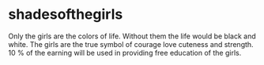 # shadesofthegirls
Only the girls are the colors of life. Without them the life would be black and white. The girls are the true symbol of courage love cuteness and strength. 10 % of the earning will be used in providing free education of the girls.
